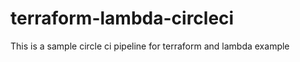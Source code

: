 # terraform-lambda-circleci

This is a sample circle ci pipeline for terraform and lambda example
 
